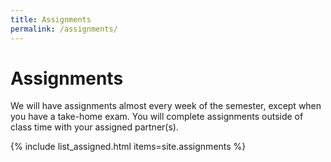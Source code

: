 ```yaml
---
title: Assignments
permalink: /assignments/
---
```

# Assignments
We will have assignments almost every week of the semester, except when you have a take-home exam. You will complete assignments outside of class time with your assigned partner(s).

{% include list_assigned.html items=site.assignments %}
